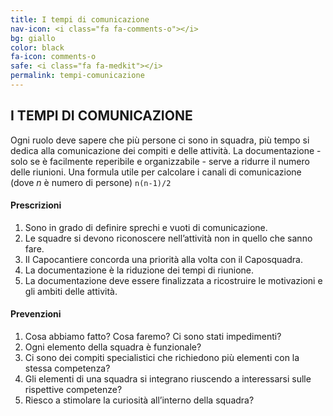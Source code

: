 ```yaml
---
title: I tempi di comunicazione
nav-icon: <i class="fa fa-comments-o"></i>
bg: giallo
color: black
fa-icon: comments-o
safe: <i class="fa fa-medkit"></i>
permalink: tempi-comunicazione
---
```


## [<i class="fa fa-angle-up"></i>](#compiti-minimi) I TEMPI DI COMUNICAZIONE [<i class="fa fa-angle-down"></i>](#)

Ogni ruolo deve sapere che più persone ci sono in squadra, più tempo si dedica alla comunicazione dei compiti e delle attività. La documentazione - solo se è facilmente reperibile e organizzabile -  serve a ridurre il numero delle riunioni. Una formula utile per calcolare i canali di comunicazione (dove *n* è numero di persone) <code>n(n-1)/2</code>

#### Prescrizioni

1. Sono in grado di definire sprechi e vuoti di comunicazione.
2. Le squadre si devono riconoscere nell’attività non in quello che sanno fare.
3. Il Capocantiere concorda una priorità alla volta con il Caposquadra.
4. La documentazione  è la riduzione dei tempi di riunione.
5. La documentazione deve essere finalizzata a ricostruire le motivazioni e gli ambiti delle attività. 

#### Prevenzioni

1. Cosa abbiamo fatto? Cosa faremo? Ci sono stati impedimenti?
2. Ogni elemento della squadra è funzionale?
3. Ci sono dei compiti specialistici che richiedono più elementi con la stessa competenza?
4. Gli elementi di una squadra si integrano riuscendo a interessarsi sulle rispettive competenze? 
5. Riesco a stimolare la curiosità all’interno della squadra?
